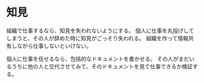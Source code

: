 # 知見

組織で仕事するなら、知見を失われないようにする。
個人に仕事を丸投げしてしまうと、その人が辞めた時に知見がごっそり失われる。
組織を作って情報共有しながら仕事しないといけない。

個人に仕事を任せるなら、包括的なドキュメントを書かせる。
その人がまだいるうちに他の人と交代させてみて、そのドキュメントを見て仕事できるか検証する。
